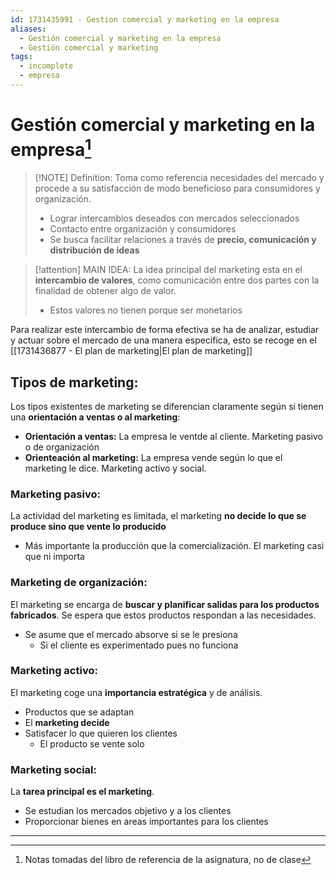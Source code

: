 ```yaml
---
id: 1731435991 - Gestion comercial y marketing en la empresa
aliases:
  - Gestión comercial y marketing en la empresa
  - Gestión comercial y marketing
tags:
  - incomplete
  - empresa
---
```

# Gestión comercial y marketing en la empresa[^1]


> [!NOTE] Definition:
>  Toma como referencia necesidades del mercado y procede a su satisfacción de modo beneficioso para consumidores y organización.
>  
>  + Lograr intercambios deseados con mercados seleccionados
>  + Contacto entre organización y consumidores
>  + Se busca facilitar relaciones a través de **precio, comunicación y distribución de ideas**


> [!attention] MAIN IDEA: 
> La idea principal del marketing esta en el **intercambio de valores**, como comunicación entre dos partes con la finalidad de obtener algo de valor.
> + Estos valores no tienen porque ser monetarios 

Para realizar este intercambio de forma efectiva se ha de analizar, estudiar y actuar sobre el mercado de una manera específica, esto se recoge en el [[1731436877 - El plan de marketing|El plan de marketing]]

## Tipos de marketing:
Los tipos existentes de marketing se diferencian claramente según si tienen una **orientación a ventas o al marketing**: 

+ **Orientación a ventas:** La empresa le ventde al cliente.
  Marketing pasivo o de organización
+ **Orienteación al marketing:** La empresa vende según lo que el marketing le dice. 
  Marketing activo y social.

### Marketing pasivo:
La actividad del marketing es limitada, el marketing **no decide lo que se produce sino que vente lo producido**

+ Más importante la producción que la comercialización. El marketing casi que ni importa

### Marketing de organización:

El marketing se encarga de **buscar y planificar salidas para los productos fabricados**. Se espera que estos productos respondan a las necesidades.
+ Se asume que el mercado absorve si se le presiona
	+ Si el cliente es experimentado pues no funciona

### Marketing activo:

El marketing coge una **importancia estratégica** y de análisis. 

+ Productos que se adaptan
+ El **marketing decide**
+ Satisfacer lo que quieren los clientes
	+ El producto se vente solo

### Marketing social:

La **tarea principal es el marketing**. 

+ Se estudian los mercados objetivo y a los clientes
+ Proporcionar bienes en areas importantes para los clientes 




***

[^1]: Notas tomadas del libro de referencia de la asignatura, no de clase
